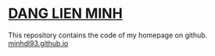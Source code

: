 # [DANG LIEN MINH](https://minhdl93.github.io)
This repository contains the code of my homepage on github.
[minhdl93.github.io](https://minhdl93.github.io)
